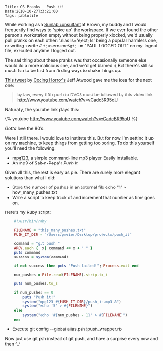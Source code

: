     Title: CS Pranks:  Push it!
    Date:2010-10-27T23:21:00
    Tags: pablolife

While working as a [Sunlab consultant][1] at Brown, my buddy and I would
frequently find ways to 'spice up' the workspace. If we ever found the other
person's workstation empty without being properly xlocked, we'd usually pull
pranks on each other: 'alias ls='eject; ls' being a popular harmless one, or
writing zwrite `&lt;`username`&gt;` -m "PAUL LOGGED OUT" on my .logout file,
executed anytime I logged out.


The sad thing about these pranks was that occasionally someone else would do a
more malicious one, and we'd get blamed :( But there's still so much fun to be
had from finding ways to shake things up.


[This tweet][2] by [Coding Horror's][3] Jeff Atwood gave me the idea for the
next one:

> by law, every fifth push to DVCS must be followed by this video link
> http://www.youtube.com/watch?v=vCadcBR95oU


Naturally, the youtube link plays this:

{% youtube http://www.youtube.com/watch?v=vCadcBR95oU %}

_Gotta_ love the 80's.


Were I still there, I would love to institute this. But for now, I'm setting
it up on my machine, to keep things from getting too boring. To do this
yourself you'll need the following:


* [mpg123][4], a simple command-line mp3 player. Easily installable.
* An mp3 of Salt-n-Pepa's _Push It_

Given all this, the rest is easy as pie. There are surely more elegant
solutions than what I did:

* Store the number of pushes in an external file echo "1" > how\_many\_pushes.txt
* Write a script to keep track of and increment that number as time goes on.

Here's my Ruby script:

```rb
    #!/usr/bin/ruby

    FILENAME = "this_many_pushes.txt"
    PUSH_IT_DIR = "/Users/pmeier/Desktop/projects/push_it"

    command = "git push "
    ARGV.each { |x| command += x + " " }
    puts command
    success = system(command)

    if not success then puts "Push failed!"; Process.exit end

    num_pushes = File.read(FILENAME).strip.to_i

    puts num_pushes.to_s

    if num_pushes == 0
		puts "Push it!"
		system("mpg123 #{PUSH_IT_DIR}/push_it.mp3 &")
		system("echo '5' > #{FILENAME}")
    else
		system("echo '#{num_pushes - 1}' > #{FILENAME}")
    end
```

* Execute git config --global alias.psh !push_wrapper.rb.


Now just use git psh instead of git push, and have a surprise every now and
then ^\_^


   [1]: http://www.cs.brown.edu/ugrad/jobs/consult/
   [2]: http://twitter.com/codinghorror/status/21559239552
   [3]: http://www.codinghorror.com
   [4]: http://www.mpg123.de/
